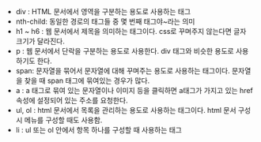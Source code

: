 - div : HTML 문서에서 영역을 구분하는 용도로 사용하는 태그
- nth-child: 동일한 경로의 태그들 중 몇 번째 태그야~라는 의미
- h1 ~ h6 : 웹 문서에서 제목을 의미하는 태그이다. css로 꾸며주지 않는다면 글자 크기가 달라진다. 
- p : 웹 문서에서 단락을 구분하는 용도로 사용한다. div 태그와 비슷한 용도로 사용하기도 한다. 
- span: 문자열을 묶어서 문자열에 대해 꾸며주는 용도로 사용하는 태그이다. 문자열을 찾을 때 span 태그에 묶여있는 경우가 많다. 
- a : a 태그로 묶여 있는 문자열이나 이미지 등을 클릭하면 a태그가 가지고 있는 href 속성에 설정되어 있는 주소를 요청한다. 
- ul, ol : html 문서에서 목록을 관리하는 용도로 사용하는 태그이다. html 문서 구성 시 메뉴를 구성할 때도 사용함. 
- li : ul 또는 ol 안에서 항목 하나를 구성할 때 사용하는 태그
